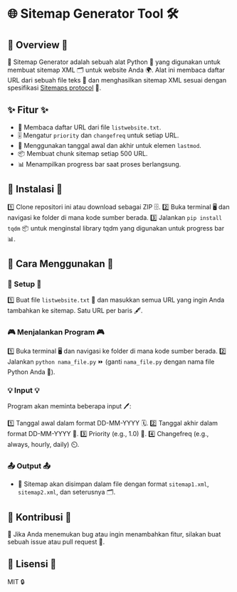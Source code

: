 # 🌐 Sitemap Generator Tool 🛠️

## 🌟 Overview 🌟

📝 Sitemap Generator adalah sebuah alat Python 🐍 yang digunakan untuk membuat sitemap XML 🗂️ untuk website Anda 🌍. Alat ini membaca daftar URL dari sebuah file teks 📄 dan menghasilkan sitemap XML sesuai dengan spesifikasi [Sitemaps protocol](https://www.sitemaps.org/protocol.html) 📑.

## ✨ Fitur ✨

- 📃 Membaca daftar URL dari file `listwebsite.txt`.
- 🎚️ Mengatur `priority` dan `changefreq` untuk setiap URL.
- 📆 Menggunakan tanggal awal dan akhir untuk elemen `lastmod`.
- 📦 Membuat chunk sitemap setiap 500 URL.
- 📊 Menampilkan progress bar saat proses berlangsung.

## 🚀 Instalasi 🚀

1️⃣ Clone repositori ini atau download sebagai ZIP 🗄️.
2️⃣ Buka terminal 🖥️ dan navigasi ke folder di mana kode sumber berada.
3️⃣ Jalankan `pip install tqdm` 📦 untuk menginstal library tqdm yang digunakan untuk progress bar 📊.

## 🤔 Cara Menggunakan 🤔

### 🔧 Setup 🔧

1️⃣ Buat file `listwebsite.txt` 📄 dan masukkan semua URL yang ingin Anda tambahkan ke sitemap. Satu URL per baris 🖋️.

### 🎮 Menjalankan Program 🎮

1️⃣ Buka terminal 🖥️ dan navigasi ke folder di mana kode sumber berada.
2️⃣ Jalankan `python nama_file.py` ⏩ (ganti `nama_file.py` dengan nama file Python Anda 📄).

### 💡 Input 💡

Program akan meminta beberapa input 🖊️:

1️⃣ Tanggal awal dalam format DD-MM-YYYY 🗓️.
2️⃣ Tanggal akhir dalam format DD-MM-YYYY 📅.
3️⃣ Priority (e.g., 1.0) 🌟.
4️⃣ Changefreq (e.g., always, hourly, daily) ⏲️.

### 📤 Output 📤

- 📜 Sitemap akan disimpan dalam file dengan format `sitemap1.xml`, `sitemap2.xml`, dan seterusnya 🗂️.

## 🤝 Kontribusi 🤝

🐛 Jika Anda menemukan bug atau ingin menambahkan fitur, silakan buat sebuah issue atau pull request 👥.

## 📜 Lisensi 📜

MIT 🔒
